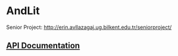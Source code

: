 # AndLit
Senior Project: http://erin.avllazagaj.ug.bilkent.edu.tr/seniorproject/

## [API Documentation](server_side/Documentation.md)
